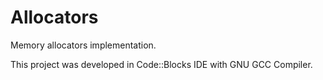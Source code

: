 # Allocators
Memory allocators implementation.

This project was developed in Code::Blocks IDE with GNU GCC Compiler. 
